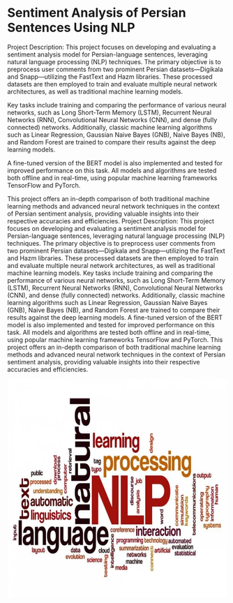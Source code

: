 # Sentiment Analysis of Persian Sentences Using NLP
Project Description: This project focuses on developing and evaluating a sentiment analysis model for Persian-language sentences, leveraging natural language processing (NLP) techniques. The primary objective is to preprocess user comments from two prominent Persian datasets—Digikala and Snapp—utilizing the FastText and Hazm libraries. These processed datasets are then employed to train and evaluate multiple neural network architectures, as well as traditional machine learning models.

Key tasks include training and comparing the performance of various neural networks, such as Long Short-Term Memory (LSTM), Recurrent Neural Networks (RNN), Convolutional Neural Networks (CNN), and dense (fully connected) networks. Additionally, classic machine learning algorithms such as Linear Regression, Gaussian Naive Bayes (GNB), Naive Bayes (NB), and Random Forest are trained to compare their results against the deep learning models.

A fine-tuned version of the BERT model is also implemented and tested for improved performance on this task. All models and algorithms are tested both offline and in real-time, using popular machine learning frameworks TensorFlow and PyTorch.

This project offers an in-depth comparison of both traditional machine learning methods and advanced neural network techniques in the context of Persian sentiment analysis, providing valuable insights into their respective accuracies and efficiencies.
Project Description: This project focuses on developing and evaluating a sentiment analysis model for Persian-language sentences, leveraging natural language processing (NLP) techniques. The primary objective is to preprocess user comments from two prominent Persian datasets—Digikala and Snapp—utilizing the FastText and Hazm libraries. These processed datasets are then employed to train and evaluate multiple neural network architectures, as well as traditional machine learning models. Key tasks include training and comparing the performance of various neural networks, such as Long Short-Term Memory (LSTM), Recurrent Neural Networks (RNN), Convolutional Neural Networks (CNN), and dense (fully connected) networks. Additionally, classic machine learning algorithms such as Linear Regression, Gaussian Naive Bayes (GNB), Naive Bayes (NB), and Random Forest are trained to compare their results against the deep learning models. A fine-tuned version of the BERT model is also implemented and tested for improved performance on this task. All models and algorithms are tested both offline and in real-time, using popular machine learning frameworks TensorFlow and PyTorch. This project offers an in-depth comparison of both traditional machine learning methods and advanced neural network techniques in the context of Persian sentiment analysis, providing valuable insights into their respective accuracies and efficiencies.


<a><img src="./NLP.webp" alt="NLP" width="1000" height="500"/></a>

